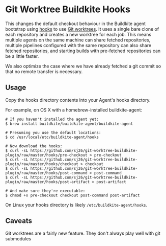 # Git Worktree Buildkite Hooks

This changes the  default checkout behaviour in the Buildkite agent bootstrap
using [hooks](https://buildkite.com/docs/agent/hooks) to use [Git
worktrees](https://git-scm.com/docs/git-worktree). It uses a single bare clone
of each repository and creates a new worktree for each job. This means multiple
agents on the same machine can share fetched repositories, multiple pipelines
configured with the same repository can also share fetched repositories, and
starting builds with pre-fetched repositories can be a little faster.

We also optimize the case where we have already fetched a git commit so that no
remote transfer is necessary.

## Usage

Copy the hooks directory contents into your Agent's hooks directory.

For example, on OS X with a homebrew-installed buildkite-agent:

```
# If you haven't installed the agent yet:
$ brew install buildkite/buildkite-agent/buildkite-agent

# Presuming you use the default locations:
$ cd /usr/local/etc/buildkite-agent/hooks

# Now download the hooks:
$ curl -sL https://github.com/sj26/git-worktree-buildkite-plugin/raw/master/hooks/pre-checkout > pre-checkout
$ curl -sL https://github.com/sj26/git-worktree-buildkite-plugin/raw/master/hooks/checkout > checkout
$ curl -sL https://github.com/sj26/git-worktree-buildkite-plugin/raw/master/hooks/post-command > post-command
$ curl -sL https://github.com/sj26/git-worktree-buildkite-plugin/raw/master/hooks/post-artifact > post-artifact

# And make sure they're executable:
$ chmod +x pre-checkout checkout post-command post-artifact
```

On Linux your hooks directory is likely `/etc/buildkite-agent/hooks`.

## Caveats

Git worktrees are a fairly new feature. They don't always play well with git
submodules 
